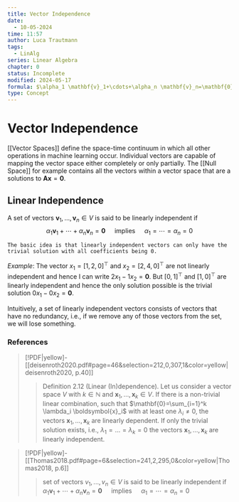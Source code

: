 ```yaml
---
title: Vector Independence
date:
  - 10-05-2024
time: 11:57
author: Luca Trautmann
tags:
  - LinAlg
series: Linear Algebra
chapter: 0
status: Incomplete
modified: 2024-05-17
formula: $\alpha_1 \mathbf{v}_1+\cdots+\alpha_n \mathbf{v}_n=\mathbf{0} \quad \text { implies } \quad \alpha_1=\cdots=\alpha_n=0$
type: Concept
---
```

# Vector Independence 
[[Vector Spaces]] define the space-time continuum in which all other operations in machine learning occur. Individual vectors are capable of mapping the vector space either completely or only partially. The [[Null Space]] for example contains all the vectors within a vector space that are a solutions to $\mathbf{A}\mathbf{x} = \mathbf{0}$. 

## Linear Independence 
A set of vectors $\mathbf{v}_1, \ldots, \mathbf{v}_n \in V$ is said to be linearly independent if
$$
\alpha_1 \mathbf{v}_1+\cdots+\alpha_n \mathbf{v}_n=\mathbf{0} \quad \text { implies } \quad \alpha_1=\cdots=\alpha_n=0
$$

`The basic idea is that linearly independent vectors can only have the trivial solution with all coefficients being 0.`

*Example*:
The vector $x_{1}= \left[ 1,2,0\right]^\top$ and $x_{2}= \left[ 2,4,0\right]^\top$ are not linearly independent and hence I can write $2x_{1}-1x_{2}=\mathbf{0}$. But $[0,1]^\top$ and $[1,0]^\top$ are linearly independent and hence the only solution possible is the trivial solution $0x_{1}-0x_{2}=\mathbf{0}$. 

Intuitively, a set of linearly independent vectors consists of vectors that have no redundancy, i.e., if we remove any of those vectors from the set, we will lose something.

### References
> [!PDF|yellow]- [[deisenroth2020.pdf#page=46&selection=212,0,307,1&color=yellow|deisenroth2020, p.40]]
> > Definition 2.12 (Linear (In)dependence). Let us consider a vector space $V$ with $k \in \mathbb{N}$ and $\boldsymbol{x}_1, \ldots, \boldsymbol{x}_k \in V$. If there is a non-trivial linear combination, such that $\mathbf{0}=\sum_{i=1}^k \lambda_i \boldsymbol{x}_i$ with at least one $\lambda_i \neq 0$, the vectors $\boldsymbol{x}_1, \ldots, \boldsymbol{x}_k$ are linearly dependent. If only the trivial solution exists, i.e., $\lambda_1=\ldots=\lambda_k=0$ the vectors $\boldsymbol{x}_1, \ldots, \boldsymbol{x}_k$ are linearly independent.

> [!PDF|yellow]- [[Thomas2018.pdf#page=6&selection=241,2,295,0&color=yellow|Thomas2018, p.6]]
> > set of vectors $v_{1}, ... , v_{n} \in V$ is said to be linearly independent if 
> $\alpha_1\mathbf{v}_1+\cdots+\alpha_n \mathbf{v}_n=\mathbf{0} \quad\text{ implies }\quad\alpha_1=\cdots=\alpha_n=0$

